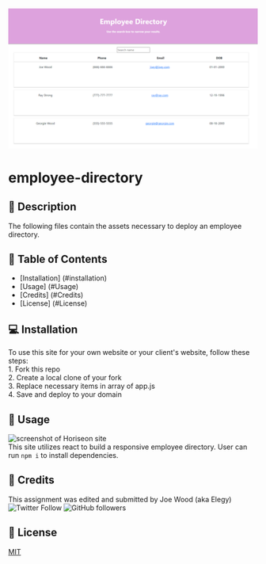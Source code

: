 ![](https://github.com/xxelegyxx/employee-directory/blob/main/public/Assets/Images/Screenshot.png)

# employee-directory

## :newspaper: Description 
The following files contain the assets necessary to deploy an employee directory.

## :bookmark_tabs: Table of Contents 

* [Installation] (#installation)
* [Usage] (#Usage)
* [Credits] (#Credits)
* [License] (#License)

## :computer: Installation 

To use this site for your own website or your client's website, follow these steps: <br>
    1. Fork this repo <br>
    2. Create a local clone of your fork <br>
    3. Replace necessary items in array of app.js <br>
    4. Save and deploy to your domain<br>

## :floppy_disk: Usage
![screenshot of Horiseon site](assets/images/screenshot-2.png) <br>
This site utilizes react to build a responsive employee directory. User can run `npm i` to install dependencies. 

## :card_index: Credits 

This assignment was edited and submitted by Joe Wood (aka Elegy) <br>
<img alt="Twitter Follow" src="https://img.shields.io/twitter/follow/xx_elegy_xx_?label=Elegy&style=social">
<img alt="GitHub followers" src="https://img.shields.io/github/followers/xxelegyxx?label=Follow&style=social">

## :ticket: License 

[MIT](https://choosealicense.com/licenses/mit/)
